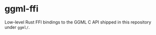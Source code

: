 ggml-ffi
=========

Low-level Rust FFI bindings to the GGML C API shipped in this repository under `ggml/`.

